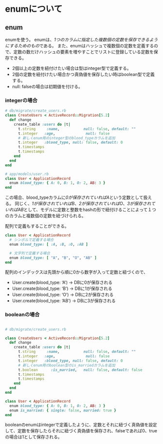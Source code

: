 # enumについて

## enum
 enumを使う。
 enumは、*1つのカラムに指定した複数個の定数を保存できるようにするためのもの*である。
また、enumはハッシュで複数個の定数を定義するので、定数の数だけハッシュの要素を増やすことでリストに登録している定数を保存できる。

* 2個以上の定数を紐付けたい場合は型はinteger型で定義する。
* 2個の定数を紐付けたい場合かつ真偽値を保存したい時はboolean型で定義する。
* null: falseの場合は初期値を付ける。

### integerの場合
```ruby
# db/migrate/create_users.rb
class CreateUsers < ActiveRecord::Migration[5.2]
  def change
    create_table :users do |t|
      t.string     :name,           null: false, default: ""
      t.integer   :age,              null: false
      # 新しくenum用のinteger型のblood_typeカラムを追加
      t.integer   :blood_type, null: false, default: 0
      t.timestamps
      t.timestamps
    end
  end
end
```

```ruby
# app/models/user.rb
class User < ApplicationRecord
  enum blood_type: { A: 0, B: 1, O: 2, AB: 3 }
end
```

この場合、blood_typeカラムに*0が保存されていればA*という定数として扱える。
同じく、*1が保存されていればB*、*2が保存されていればO*、*3が保存されていればAB*として、モデルに定数と整数をhashの形で紐付けることによって１つのカラムと複数個の定数を紐づけられる。

配列で定義もすることができる。
```ruby
class User < ApplicationRecord
  # シンボルで定義する場合
  enum blood_type: [ :A, :B, :O, :AB ]

  # 文字列で定義する場合
  enum blood_type: [ "A", "B", "O", "AB" ]
end

```
配列のインデックスは先頭から順に0から数字が入って定数と紐づくので、
* User.create(blood_type: ‘A’) → DBに0が保存される
* User.create(blood_type: ‘B’) → DBに1が保存される
* User.create(blood_type: ‘O’) → DBに2が保存される
* User.create(blood_type: ‘AB’) → DBに3が保存される


### booleanの場合

```ruby

# db/migrate/create_users.rb

class CreateUsers < ActiveRecord::Migration[5.2]
  def change
    create_table :users do |t|
      t.string     :name,           null: false, default: ""
      t.integer   :age,              null: false
      t.integer   :blood_type, null: false, default: 0
      # 新しくenum用のboolean型のis_marriedカラムを追加
      t.boolean      :is_married,   null: false, default: false
      t.timestamps
      t.timestamps
    end
  end
end
```

```ruby
class User < ApplicationRecord
  enum blood_type: { A: 0, B: 1, O: 2, AB: 3 }
  enum is_married: { single: false, married: true } 
end
```

booleanのenumはintegerで定義したように、定数とそれに紐づく真偽値を設定して、定数を保存したらそれに紐づく真偽値を保存され、falseであれば0、trueの場合は1として保存される。

